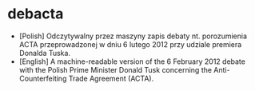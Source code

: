 debacta
========

* [Polish] Odczytywalny przez maszyny zapis debaty nt. porozumienia ACTA  przeprowadzonej w dniu 6 lutego 2012 przy udziale premiera Donalda Tuska. 
* [English] A machine-readable version of the 6 February 2012 debate with the Polish Prime Minister Donald Tusk concerning the Anti-Counterfeiting Trade Agreement (ACTA).
